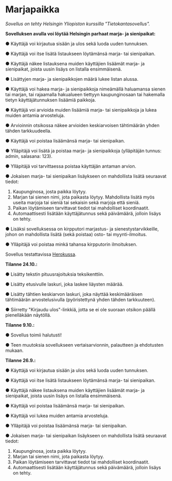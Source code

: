 # Marjapaikka

<i>Sovellus on tehty Helsingin Yliopiston kurssilla "Tietokantasovellus".</i>

<b>Sovelluksen avulla voi löytää Helsingin parhaat marja- ja sienipaikat:</b>

● Käyttäjä voi kirjautua sisään ja ulos sekä luoda uuden tunnuksen.

● Käyttäjä voi itse lisätä listaukseen löytämänsä marja- tai sienipaikan.

● Käyttäjä näkee listauksena muiden käyttäjien lisäämät marja- ja sienipaikat, joista uusin lisäys on listalla ensimmäisenä.

● Lisättyjen marja- ja sienipaikkojen määrä lukee listan alussa.

● Käyttäjä voi hakea marja- ja sienipaikkoja nimeämällä haluamansa sienen tai marjan, tai rajaamalla hakualueen tiettyyn kaupunginosaan tai hakemalla tietyn käyttäjätunnuksen lisäämiä paikkoja.

● Käyttäjä voi arvioida muiden lisäämiä marja- tai sienipaikkoja ja lukea muiden antamia arvosteluja.

● Arvioinnin otsikossa näkee arvioiden keskiarvoisen tähtimäärän yhden tähden tarkkuudeella.

● Käyttäjä voi poistaa lisäämänsä marja- tai sienipaikan.

● Ylläpitäjä voi lisätä ja poistaa marja- ja sienipaikkoja (ylläpitäjän tunnus: admin, salasana: 123).

● Ylläpitäjä voi tarvittaessa poistaa käyttäjän antaman arvion.

● Jokaisen marja- tai sienipaikan lisäykseen on mahdollista lisätä seuraavat tiedot:
  1. Kaupunginosa, josta paikka löytyy.
  2. Marjan tai sienen nimi, jota paikasta löytyy. Mahdollista lisätä myös useita marjoja tai sieniä tai sekaisin sekä marjoja että sieniä.
  3. Paikan löytämiseen tarvittavat tiedot tai mahdolliset koordinaatit.
  4. Automaattisesti lisätään käyttäjätunnus sekä päivämäärä, jolloin lisäys on tehty.

● Lisäksi sovelluksessa on kirpputori marjastus- ja sienestystarvikkeille, johon on mahdollista lisätä (sekä poistaa) osto- tai myynti-ilmoitus.

● Ylläpitäjä voi poistaa minkä tahansa kirpputorin ilmoituksen.

Sovellus testattavissa 
<a href="http://marjapaikka.herokuapp.com">Herokussa</a>.

<b>Tilanne 24.10.:</b>

● Lisätty tekstin pituusrajoituksia teksikenttiin.

● Lisätty etusivulle laskuri, joka laskee liäysten määrää.

● Lisätty tähtien keskiarvon laskuri, joka näyttää keskimääräisen tähtimäärän arvostelusivulla (pyöristettynä yhden tähden tarkkuuteen).

● Siirretty "Kirjaudu ulos"-linkkiä, jotta se ei ole suoraan otsikon päällä pienelläkään näytöllä.

<b>Tilanne 9.10.:</b>

● Sovellus toimii halutusti!

● Teen muutoksia sovellukseen vertaisarvionnin, palautteen ja ehdotusten mukaan.

<b>Tilanne 26.9.:</b>

● Käyttäjä voi kirjautua sisään ja ulos sekä luoda uuden tunnuksen.

● Käyttäjä voi itse lisätä listaukseen löytämänsä marja- tai sienipaikan.

● Käyttäjä näkee listauksena muiden käyttäjien lisäämät marja- ja sienipaikat, joista uusin lisäys on listalla ensimmäisenä.

● Käyttäjä voi poistaa lisäämänsä marja- tai sienipaikan.

● Käyttäjä voi lukea muiden antamia arvosteluja.

● Ylläpitäjä voi poistaa lisäämänsä marja- tai sienipaikan. 

● Jokaisen marja- tai sienipaikan lisäykseen on mahdollista lisätä seuraavat tiedot:
  1. Kaupunginosa, josta paikka löytyy.
  2. Marjan tai sienen nimi, jota paikasta löytyy.
  3. Paikan löytämiseen tarvittavat tiedot tai mahdolliset koordinaatit.
  4. Automaattisesti lisätään käyttäjätunnus sekä päivämäärä, jolloin lisäys on tehty.
